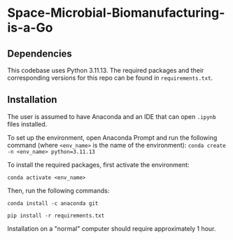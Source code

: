 # Space-Microbial-Biomanufacturing-is-a-Go

## Dependencies
This codebase uses Python 3.11.13. The required packages and their corresponding versions for this repo can be found in `requirements.txt`. 

## Installation
The user is assumed to have Anaconda and an IDE that can open `.ipynb` files installed.

To set up the environment, open Anaconda Prompt and run the following command (where `<env_name>` is the name of the environment):
```conda create -n <env_name> python=3.11.13```

To install the required packages, first activate the environment:

```conda activate <env_name>```

Then, run the following commands:

```conda install -c anaconda git```

```pip install -r requirements.txt```

Installation on a "normal" computer should require approximately 1 hour.
